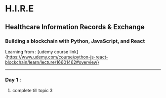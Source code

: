 # H.I.R.E
## Healthcare Information Records & Exchange
### Building a blockchain  with Python, JavaScript, and React
Learning from : 
[udemy course link] {https://www.udemy.com/course/python-js-react-blockchain/learn/lecture/16601462#overview}
<hr>

### Day 1 :
1. complete till topic 3